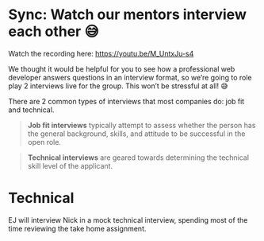 # Sync: Watch our mentors interview each other 😅

Watch the recording here: https://youtu.be/M_UntxJu-s4

We thought it would be helpful for you to see how a professional web developer answers questions in an interview format, so we’re going to role play 2 interviews live for the group. This won’t be stressful at all! 😅

There are 2 common types of interviews that most companies do: job fit and technical. 

> **Job fit interviews** typically attempt to assess whether the person has the general background, skills, and attitude to be successful in the open role. 


> **Technical interviews** are geared towards determining the technical skill level of the applicant.

# Technical

EJ will interview Nick in a mock technical interview, spending most of the time reviewing the take home assignment.

